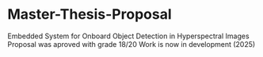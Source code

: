 # Master-Thesis-Proposal
Embedded System for Onboard Object Detection in  Hyperspectral Images
Proposal was aproved with grade 18/20 
Work is now in development (2025)
